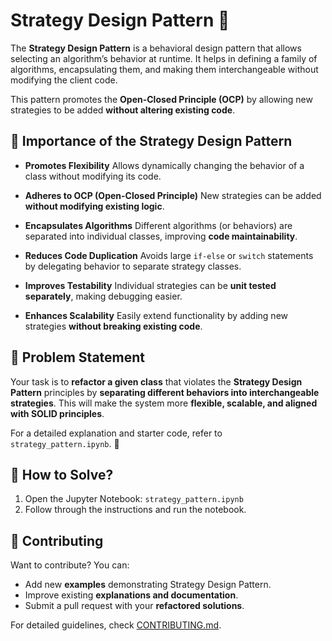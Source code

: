 # Strategy Design Pattern 🧩

The **Strategy Design Pattern** is a behavioral design pattern that allows selecting an algorithm’s behavior at runtime. It helps in defining a family of algorithms, encapsulating them, and making them interchangeable without modifying the client code.

This pattern promotes the **Open-Closed Principle (OCP)** by allowing new strategies to be added **without altering existing code**.

## 🔹 Importance of the Strategy Design Pattern
* **Promotes Flexibility** Allows dynamically changing the behavior of a class without modifying its code.

* **Adheres to OCP (Open-Closed Principle)** New strategies can be added **without modifying existing logic**.

* **Encapsulates Algorithms** Different algorithms (or behaviors) are separated into individual classes, improving **code maintainability**.

* **Reduces Code Duplication** Avoids large `if-else` or `switch` statements by delegating behavior to separate strategy classes.

* **Improves Testability** Individual strategies can be **unit tested separately**, making debugging easier.

* **Enhances Scalability** Easily extend functionality by adding new strategies **without breaking existing code**.

## 🎯 Problem Statement
Your task is to **refactor a given class** that violates the **Strategy Design Pattern** principles by **separating different behaviors into interchangeable strategies**. This will make the system more **flexible, scalable, and aligned with SOLID principles**.

For a detailed explanation and starter code, refer to `strategy_pattern.ipynb`. 🚀

## 🚀 How to Solve?
1. Open the Jupyter Notebook: `strategy_pattern.ipynb`
2. Follow through the instructions and run the notebook.

## 🤝 Contributing
Want to contribute? You can:
- Add new **examples** demonstrating Strategy Design Pattern.
- Improve existing **explanations and documentation**.
- Submit a pull request with your **refactored solutions**.

For detailed guidelines, check [CONTRIBUTING.md](CONTRIBUTING.md).